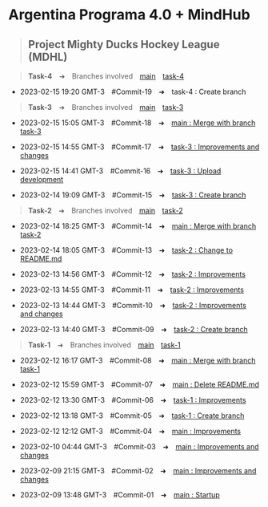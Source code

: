 # **Argentina Programa 4.0 + MindHub**

>## Project Mighty Ducks Hockey League (MDHL)

> **Task-4**&emsp;➜&emsp;Branches involved&emsp;[main](https://github.com/CarlosArielPaz/MDHL_Carlos_Ariel_Paz/tree/main)&emsp;[task-4](https://github.com/CarlosArielPaz/MDHL_Carlos_Ariel_Paz/tree/task-4)

- 2023-02-15 19:20 GMT-3&emsp;#Commit-19&emsp;➜&emsp;task-4 : Create branch

> **Task-3**&emsp;➜&emsp;Branches involved&emsp;[main](https://github.com/CarlosArielPaz/MDHL_Carlos_Ariel_Paz/tree/main)&emsp;[task-3](https://github.com/CarlosArielPaz/MDHL_Carlos_Ariel_Paz/tree/task-3)

- 2023-02-15 15:05 GMT-3&emsp;#Commit-18&emsp;➜&emsp;[main : Merge with branch task-3](https://github.com/CarlosArielPaz/MDHL_Carlos_Ariel_Paz/tree/e783ef4392053feb7869eea901f19d25e68dd5fb)

- 2023-02-15 14:55 GMT-3&emsp;#Commit-17&emsp;➜&emsp;[task-3 : Improvements and changes](https://github.com/CarlosArielPaz/MDHL_Carlos_Ariel_Paz/tree/23d1bb6e01e33533ef4a09591dc270125bd639c7)

- 2023-02-15 14:41 GMT-3&emsp;#Commit-16&emsp;➜&emsp;[task-3 : Upload development](https://github.com/CarlosArielPaz/MDHL_Carlos_Ariel_Paz/tree/e001d22271a32fc02e3b30dc13a7dfd089c9f92d)

- 2023-02-14 19:09 GMT-3&emsp;#Commit-15&emsp;➜&emsp;[task-3 : Create branch](https://github.com/CarlosArielPaz/MDHL_Carlos_Ariel_Paz/tree/e834f48bbaf0b4155716d9346eac55ab91bff231)

> **Task-2**&emsp;➜&emsp;Branches involved&emsp;[main](https://github.com/CarlosArielPaz/MDHL_Carlos_Ariel_Paz/tree/main)&emsp;[task-2](https://github.com/CarlosArielPaz/MDHL_Carlos_Ariel_Paz/tree/task-2)

- 2023-02-14 18:25 GMT-3&emsp;#Commit-14&emsp;➜&emsp;[main : Merge with branch task-2](https://github.com/CarlosArielPaz/MDHL_Carlos_Ariel_Paz/tree/f7e19cc7742e99f083953a765393fa6bd22d1c48)

- 2023-02-14 18:05 GMT-3&emsp;#Commit-13&emsp;➜&emsp;[task-2 : Change to README.md](https://github.com/CarlosArielPaz/MDHL_Carlos_Ariel_Paz/tree/1bff74e1743b38a4099959222fa08e2354d6a0cd)

- 2023-02-13 14:56 GMT-3&emsp;#Commit-12&emsp;➜&emsp;[task-2 : Improvements](https://github.com/CarlosArielPaz/MDHL_Carlos_Ariel_Paz/tree/ddc7a538e5557512fb5e781cbfd2f9140df15ff1)

- 2023-02-13 14:55 GMT-3&emsp;#Commit-11&emsp;➜&emsp;[task-2 : Improvements](https://github.com/CarlosArielPaz/MDHL_Carlos_Ariel_Paz/tree/225ebfd8905a188f8334a48cb7a4cf5f3d3074da)

- 2023-02-13 14:44 GMT-3&emsp;#Commit-10&emsp;➜&emsp;[task-2 : Improvements and changes](https://github.com/CarlosArielPaz/MDHL_Carlos_Ariel_Paz/tree/ae0e74dfdbf66ce1b754da0acf02e1e2f33efaaa)

- 2023-02-13 14:40 GMT-3&emsp;#Commit-09&emsp;➜&emsp;[task-2 : Create branch](https://github.com/CarlosArielPaz/MDHL_Carlos_Ariel_Paz/tree/248e4194910f67964f4d52fa7d04c315dc5c8897)

> **Task-1**&emsp;➜&emsp;Branches involved&emsp;[main](https://github.com/CarlosArielPaz/MDHL_Carlos_Ariel_Paz/tree/main)&emsp;[task-1](https://github.com/CarlosArielPaz/MDHL_Carlos_Ariel_Paz/tree/task-1)

- 2023-02-12 16:17 GMT-3&emsp;#Commit-08&emsp;➜&emsp;[main : Merge with branch task-1](https://github.com/CarlosArielPaz/MDHL_Carlos_Ariel_Paz/tree/af11b20354ef1de236b12774756c1cae4d29e769)

- 2023-02-12 15:59 GMT-3&emsp;#Commit-07&emsp;➜&emsp;[main : Delete README.md](https://github.com/CarlosArielPaz/MDHL_Carlos_Ariel_Paz/tree/106a757b9c11ece080b66334b18465fe8558aa84)

- 2023-02-12 13:30 GMT-3&emsp;#Commit-06&emsp;➜&emsp;[task-1 : Improvements](https://github.com/CarlosArielPaz/MDHL_Carlos_Ariel_Paz/tree/5e90611ae92934498ade8aca51a6ceaf8aec2142)

- 2023-02-12 13:18 GMT-3&emsp;#Commit-05&emsp;➜&emsp;[task-1 : Create branch](https://github.com/CarlosArielPaz/MDHL_Carlos_Ariel_Paz/tree/666f4ec103a12123b43df1950de43daa0f93b38a)

- 2023-02-12 12:12 GMT-3&emsp;#Commit-04&emsp;➜&emsp;[main : Improvements](https://github.com/CarlosArielPaz/MDHL_Carlos_Ariel_Paz/tree/f09f3ddbb03b8853bbd28f5feb436f702f7e7857)

- 2023-02-10 04:44 GMT-3&emsp;#Commit-03&emsp;➜&emsp;[main : Improvements and changes](https://github.com/CarlosArielPaz/MDHL_Carlos_Ariel_Paz/tree/3423030afe5d4933fe4352b23455ac2042dcf64e)

- 2023-02-09 21:15 GMT-3&emsp;#Commit-02&emsp;➜&emsp;[main : Improvements and changes](https://github.com/CarlosArielPaz/MDHL_Carlos_Ariel_Paz/tree/934e34eef99e98c0656291177d2244f9b536dbeb)

- 2023-02-09 13:48 GMT-3&emsp;#Commit-01&emsp;➜&emsp;[main : Startup](https://github.com/CarlosArielPaz/MDHL_Carlos_Ariel_Paz/tree/866dcd27e41bd974112537830bad46a77d97fc07)